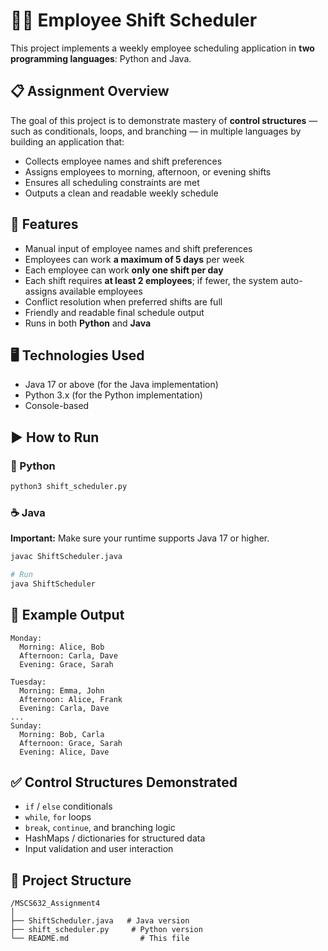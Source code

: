 
# 🧑‍💼 Employee Shift Scheduler

This project implements a weekly employee scheduling application in **two programming languages**: Python and Java.

## 📋 Assignment Overview

The goal of this project is to demonstrate mastery of **control structures** — such as conditionals, loops, and branching — in multiple languages by building an application that:

- Collects employee names and shift preferences
- Assigns employees to morning, afternoon, or evening shifts
- Ensures all scheduling constraints are met
- Outputs a clean and readable weekly schedule

## 🚦 Features

- Manual input of employee names and shift preferences
- Employees can work **a maximum of 5 days** per week
- Each employee can work **only one shift per day**
- Each shift requires **at least 2 employees**; if fewer, the system auto-assigns available employees
- Conflict resolution when preferred shifts are full
- Friendly and readable final schedule output
- Runs in both **Python** and **Java**

## 🖥️ Technologies Used

- Java 17 or above (for the Java implementation)
- Python 3.x (for the Python implementation)
- Console-based 

## ▶️ How to Run

### 🐍 Python

```bash
python3 shift_scheduler.py
```

### ☕ Java

**Important:** Make sure your runtime supports Java 17 or higher.

```bash
javac ShiftScheduler.java

# Run
java ShiftScheduler
```

## 📌 Example Output

```
Monday:
  Morning: Alice, Bob  
  Afternoon: Carla, Dave  
  Evening: Grace, Sarah  

Tuesday:
  Morning: Emma, John  
  Afternoon: Alice, Frank  
  Evening: Carla, Dave  
...
Sunday:
  Morning: Bob, Carla  
  Afternoon: Grace, Sarah  
  Evening: Alice, Dave  

```

## ✅ Control Structures Demonstrated

- `if` / `else` conditionals
- `while`, `for` loops
- `break`, `continue`, and branching logic
- HashMaps / dictionaries for structured data
- Input validation and user interaction

## 📂 Project Structure

```
/MSCS632_Assignment4
│
├── ShiftScheduler.java   # Java version
├── shift_scheduler.py     # Python version
└── README.md                # This file
```



